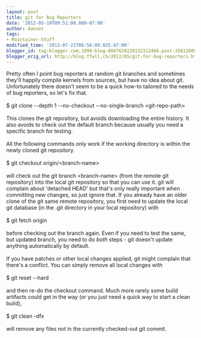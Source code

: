 ```yaml
---
layout: post
title: git for Bug Reporters
date: '2012-05-19T09:51:00.000-07:00'
author: danvet
tags:
- Maintainer-Stuff
modified_time: '2013-07-21T06:56:09.025-07:00'
blogger_id: tag:blogger.com,1999:blog-8047628228132312466.post-3581280925304476115
blogger_orig_url: http://blog.ffwll.ch/2012/05/git-for-bug-reporters.html
---
```


Pretty often I point bug reporters at random git branches and sometimes they'll happily compile kernels from sources, but have no idea about git. Unfortunately there doesn't seem to be a quick how-to tailored to the needs of bug reporters, so let's fix that.<br /><br />$ git clone --depth 1 --no-checkout --no-single-branch &lt;git-repo-path&gt;<br /><br />This clones the git repository, but avoids downloading the entire history. It also avoids to check out the default branch because usually you need a specific branch for testing.<br /><br />All the following commands only work if the working directory is within the newly cloned git repository.<br /><br />$ git checkout origin/&lt;branch-name&gt;<br /><br />will check out the git branch &lt;branch-name&gt; (from the remote git repository) into the local git repository so that you can use it. git will complain about 'detached HEAD' but that's only really important when committing new changes, so just ignore that. If you already have an older clone of the git same remote repository, you first need to update the local git database (in the .git directory in your local repository) with<br /><br />$ git fetch origin<br /><br />before checking out the branch again. Even if you need to test the same, but updated branch, you need to do <i>both</i> steps - git doesn't update anything automatically by default.<br /><br />If you have patches or other local changes applied, git might complain that there's a conflict. You can simply remove all local changes with<br /><br />$ git reset --hard<br /><br />and then re-do the checkout command. Much more rarely some build artifacts could get in the way (or you just need a quick way to start a clean build),<br /><br />$ git clean -dfx<br /><br />will remove any files not in the currently checked-out git commit.